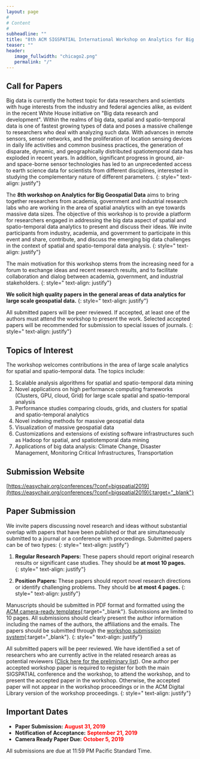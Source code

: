 ```yaml
---
layout: page
#
# Content
#
subheadline: ""
title: "8th ACM SIGSPATIAL International Workshop on Analytics for Big Geospatial Data (BigSpatial 2019) "
teaser: ""
header:
   image_fullwidth: "chicago2.png"
   permalink: "/"
---
```



## Call for Papers

Big data is currently the hottest topic for data researchers and scientists with huge interests from the industry and federal agencies alike, as evident in the recent White House initiative on "Big data research and development". Within the realms of big data, spatial and spatio-temporal data is one of fastest growing types of data and poses a massive challenge to researchers who deal with analyzing such data. With advances in remote sensors, sensor networks, and the proliferation of location sensing devices in daily life activities and common business practices, the generation of disparate, dynamic, and geographically distributed spatiotemporal data has exploded in recent years. In addition, significant progress in ground, air- and space-borne sensor technologies has led to an unprecedented access to earth science data for scientists from different disciplines, interested in studying the complementary nature of different parameters. 
{: style=" text-align: justify"}

The **8th workshop on Analytics for Big Geospatial Data** aims to bring together researchers from academia, government and industrial research labs who are working in the area of spatial analytics with an eye towards massive data sizes. The objective of this workshop is to provide a platform for researchers engaged in addressing the big data aspect of spatial and spatio-temporal data analytics to present and discuss their ideas. We invite participants from industry, academia, and government to participate in this event and share, contribute, and discuss the emerging big data challenges in the context of spatial and spatio-temporal data analysis.
{: style=" text-align: justify"}

The main motivation for this workshop stems from the increasing need for a forum to exchange ideas and recent research results, and to facilitate collaboration and dialog between academia, government, and industrial stakeholders.
{: style=" text-align: justify"}

**We solicit high quality papers in the general areas of data analytics for large scale geospatial data.**
{: style=" text-align: justify"}

All submitted papers will be peer reviewed. If accepted, at least one of the authors must attend the workshop to present the work. Selected accepted papers will be recommended for submission to special issues of journals.
{: style=" text-align: justify"}

## Topics of Interest

The workshop welcomes contributions in the area of large scale analytics for spatial and spatio-temporal data. The topics include:

1. Scalable analysis algorithms for spatial and spatio-temporal data mining
2. Novel applications on high performance computing frameworks (Clusters, GPU, cloud, Grid) for large scale spatial and spatio-temporal analysis
3. Performance studies comparing clouds, grids, and clusters for spatial and spatio-temporal analytics
4. Novel indexing methods for massive geospatial data
5. Visualization of massive geospatial data
6. Customizations and extensions of existing software infrastructures such as Hadoop for spatial, and spatiotemporal data mining
7. Applications of big data analysis: Climate Change, Disaster Management, Monitoring Critical Infrastructures, Transportation


## Submission Website

[https://easychair.org/conferences/?conf=bigspatial2019](https://easychair.org/conferences/?conf=bigspatial2019){:target="_blank"}

## Paper Submission

We invite papers discussing novel research and ideas without substantial overlap with papers that have been published or that are simultaneously submitted to a journal or a conference with proceedings. Submitted papers can be of two types: 
{: style=" text-align: justify"}

1. **Regular Research Papers:** These papers should report original research results or significant case studies. They should be **at most 10 pages.**  
{: style=" text-align: justify"}

2. **Position Papers:** These papers should report novel research directions or identify challenging problems. They should be **at most 4 pages.** 
{: style=" text-align: justify"}

Manuscripts should be submitted in PDF format and formatted using the [ACM camera-ready templates](http://www.acm.org/publications/proceedings-template){:target="_blank"}. Submissions are limited to 10 pages. All submissions should clearly present the author information including the names of the authors, the affiliations and the emails. The papers should be submitted through the [workshop submission system](https://easychair.org/conferences/?conf=bigspatial2019){:target="_blank"}.
{: style=" text-align: justify"}

All submitted papers will be peer reviewed. We have identified a set of researchers who are currently active in the related research areas as potential reviewers ([Click here for the preliminary list](https://bigspatial2019.github.io/organizer/)). One author per accepted workshop paper is required to register for both the main SIGSPATIAL conference and the workshop, to attend the workshop, and to present the accepted paper in the workshop. Otherwise, the accepted paper will not appear in the workshop proceedings or in the ACM Digital Library version of the workshop proceedings.
{: style=" text-align: justify"}

## Important Dates

* **Paper Submission:** <span style="color:red">**August 31, 2019**</span>
* **Notification of Acceptance:** <span style="color:red">**September 21, 2019**</span>
* **Camera Ready Paper Due:** <span style="color:red">**October 5, 2019**</span>

All submissions are due at 11:59 PM Pacific Standard Time.




